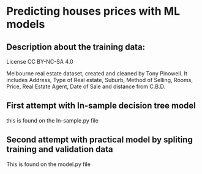 # Predicting houses prices with ML models

## Description about the training data: 

License
CC BY-NC-SA 4.0

Melbourne real estate dataset, created and cleaned by Tony Pinowell. It includes Address, Type of Real estate, Suburb, Method of Selling, Rooms, Price, Real Estate Agent, Date of Sale and distance from C.B.D.
## First attempt with In-sample decision tree model

this is found on the In-sample.py file

## Second attempt with practical model by spliting training and validation data

This is found on the model.py file
